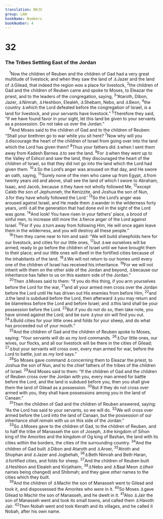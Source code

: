 ```yaml
---
translation: NKJV
group: LAW
bookName: Numbers 
bookNumber: 4
---
```


<div class="title"><h1>32</h1><h3>The Tribes Settling East of the Jordan</h3></div>
<span class="verse dan_32_1"> <sup>1</sup>Now the children of Reuben and the children of Gad had a very great multitude of livestock; and when they saw the land of <a data-toggle="tooltip" data-placement="bottom" title="Num. 21:32; Josh. 13:25; 2 Sam. 24:5">⚓</a>Jazer and the land of <a data-toggle="tooltip" data-placement="bottom" title="Deut. 3:13">⚓</a>Gilead, that indeed the region <i>was</i> a place for livestock, </span>
<span class="verse dan_32_2"><sup>2</sup>the children of Gad and the children of Reuben came and spoke to Moses, to Eleazar the priest, and to the leaders of the congregation, saying, </span>
<span class="verse dan_32_3"><sup>3</sup>“Ataroth, Dibon, Jazer, <a data-toggle="tooltip" data-placement="bottom" title="Num. 32:36">⚓</a>Nimrah, <a data-toggle="tooltip" data-placement="bottom" title="Josh. 13:17, 26">⚓</a>Heshbon, Elealeh, <a data-toggle="tooltip" data-placement="bottom" title="Num. 32:38">⚓</a>Shebam, Nebo, and <a data-toggle="tooltip" data-placement="bottom" title="Num. 32:38">⚓</a>Beon, </span>
<span class="verse dan_32_4"><sup>4</sup>the country <a data-toggle="tooltip" data-placement="bottom" title="Num. 21:24, 34, 35">⚓</a>which the Lord defeated before the congregation of Israel, <i>is</i> a land for livestock, and your servants have livestock.” </span>
<span class="verse dan_32_5"><sup>5</sup>Therefore they said, “If we have found favor in your sight, let this land be given to your servants as a possession. Do not take us over the Jordan.”<br/></span>
<span class="verse dan_32_6"> <sup>6</sup>And Moses said to the children of Gad and to the children of Reuben: “Shall your brethren go to war while you sit here? </span>
<span class="verse dan_32_7"><sup>7</sup>Now why will you <a data-toggle="tooltip" data-placement="bottom" title="Num. 13:27—14:4">⚓</a>discourage the heart of the children of Israel from going over into the land which the Lord has given them? </span>
<span class="verse dan_32_8"><sup>8</sup>Thus your fathers did <a data-toggle="tooltip" data-placement="bottom" title="Num. 13:3, 26">⚓</a>when I sent them away from Kadesh Barnea <a data-toggle="tooltip" data-placement="bottom" title="Deut. 1:19–25">⚓</a>to see the land. </span>
<span class="verse dan_32_9"><sup>9</sup>For <a data-toggle="tooltip" data-placement="bottom" title="Num. 13:24, 31; Deut. 1:24, 28">⚓</a>when they went up to the Valley of Eshcol and saw the land, they discouraged the heart of the children of Israel, so that they did not go into the land which the Lord had given them. </span>
<span class="verse dan_32_10"><sup>10</sup><a data-toggle="tooltip" data-placement="bottom" title="Num. 14:11; Deut. 1:34–36">⚓</a>So the Lord’s anger was aroused on that day, and He swore an oath, saying, </span>
<span class="verse dan_32_11"><sup>11</sup>‘Surely none of the men who came up from Egypt, <a data-toggle="tooltip" data-placement="bottom" title="Num. 14:28, 29; 26:63–65; Deut. 1:35">⚓</a>from twenty years old and above, shall see the land of which I swore to Abraham, Isaac, and Jacob, because <a data-toggle="tooltip" data-placement="bottom" title="Num. 14:24, 30">⚓</a>they have not wholly followed Me, </span>
<span class="verse dan_32_12"><sup>12</sup>except Caleb the son of Jephunneh, the Kenizzite, and Joshua the son of Nun, <a data-toggle="tooltip" data-placement="bottom" title="Num. 14:6–9, 24, 30; Deut. 1:36; Josh. 14:8, 9">⚓</a>for they have wholly followed the Lord.’ </span>
<span class="verse dan_32_13"><sup>13</sup>So the Lord’s anger was aroused against Israel, and He made them <a data-toggle="tooltip" data-placement="bottom" title="Num. 14:33–35">⚓</a>wander in the wilderness forty years, until <a data-toggle="tooltip" data-placement="bottom" title="Num. 26:64, 65">⚓</a>all the generation that had done evil in the sight of the Lord was gone. </span>
<span class="verse dan_32_14"><sup>14</sup>And look! You have risen in your fathers’ place, a brood of sinful men, to increase still more the <a data-toggle="tooltip" data-placement="bottom" title="Num. 11:1; Deut. 1:34">⚓</a>fierce anger of the Lord against Israel. </span>
<span class="verse dan_32_15"><sup>15</sup>For if you <a data-toggle="tooltip" data-placement="bottom" title="Deut. 30:17, 18; Josh. 22:16–18; 2 Chr. 7:19; 15:2">⚓</a>turn away from following Him, He will once again leave them in the wilderness, and you will destroy all these people.”<br/></span>
<span class="verse dan_32_16"> <sup>16</sup>Then they came near to him and said: “We will build sheepfolds here for our livestock, and cities for our little ones, </span>
<span class="verse dan_32_17"><sup>17</sup>but <a data-toggle="tooltip" data-placement="bottom" title="Josh. 4:12, 13">⚓</a>we ourselves will be armed, ready <i>to</i> <i>go</i> before the children of Israel until we have brought them to their place; and our little ones will dwell in the fortified cities because of the inhabitants of the land. </span>
<span class="verse dan_32_18"><sup>18</sup><a data-toggle="tooltip" data-placement="bottom" title="Josh. 22:1–4">⚓</a>We will not return to our homes until every one of the children of Israel has received his inheritance. </span>
<span class="verse dan_32_19"><sup>19</sup>For we will not inherit with them on the other side of the Jordan and beyond, <a data-toggle="tooltip" data-placement="bottom" title="Josh. 12:1; 13:8">⚓</a>because our inheritance has fallen to us on this eastern side of the Jordan.”<br/></span>
<span class="verse dan_32_20"> <sup>20</sup>Then <a data-toggle="tooltip" data-placement="bottom" title="Deut. 3:18; Josh. 1:14">⚓</a>Moses said to them: “If you do this thing, if you arm yourselves before the Lord for the war, </span>
<span class="verse dan_32_21"><sup>21</sup>and all your armed men cross over the Jordan before the Lord until He has driven out His enemies from before Him, </span>
<span class="verse dan_32_22"><sup>22</sup>and <a data-toggle="tooltip" data-placement="bottom" title="Deut. 3:20; Josh. 11:23">⚓</a>the land is subdued before the Lord, then afterward <a data-toggle="tooltip" data-placement="bottom" title="Josh. 22:4">⚓</a>you may return and be blameless before the Lord and before Israel; and <a data-toggle="tooltip" data-placement="bottom" title="Deut. 3:12, 15, 16, 18; Josh. 1:15; 13:8, 32; 22:4, 9">⚓</a>this land shall be your possession before the Lord. </span>
<span class="verse dan_32_23"><sup>23</sup>But if you do not do so, then take note, you have sinned against the Lord; and be sure <a data-toggle="tooltip" data-placement="bottom" title="Gen. 4:7; 44:16; Josh. 7:1–26; Is. 59:12; (Gal. 6:7)">⚓</a>your sin will find you out. </span>
<span class="verse dan_32_24"><sup>24</sup><a data-toggle="tooltip" data-placement="bottom" title="Num. 32:16">⚓</a>Build cities for your little ones and folds for your sheep, and do what has proceeded out of your mouth.”<br/></span>
<span class="verse dan_32_25"> <sup>25</sup>And the children of Gad and the children of Reuben spoke to Moses, saying: “Your servants will do as my lord commands. </span>
<span class="verse dan_32_26"><sup>26</sup><a data-toggle="tooltip" data-placement="bottom" title="Josh. 1:14">⚓</a>Our little ones, our wives, our flocks, and all our livestock will be there in the cities of Gilead; </span>
<span class="verse dan_32_27"><sup>27</sup><a data-toggle="tooltip" data-placement="bottom" title="Josh. 4:12">⚓</a>but your servants will cross over, every man armed for war, before the Lord to battle, just as my lord says.”<br/></span>
<span class="verse dan_32_28"> <sup>28</sup>So Moses gave command <a data-toggle="tooltip" data-placement="bottom" title="Josh. 1:13">⚓</a>concerning them to Eleazar the priest, to Joshua the son of Nun, and to the chief fathers of the tribes of the children of Israel. </span>
<span class="verse dan_32_29"><sup>29</sup>And Moses said to them: “If the children of Gad and the children of Reuben cross over the Jordan with you, every man armed for battle before the Lord, and the land is subdued before you, then you shall give them the land of Gilead as a possession. </span>
<span class="verse dan_32_30"><sup>30</sup>But if they do not cross over armed with you, they shall have possessions among you in the land of Canaan.”<br/></span>
<span class="verse dan_32_31"> <sup>31</sup>Then the children of Gad and the children of Reuben answered, saying: “As the Lord has said to your servants, so we will do. </span>
<span class="verse dan_32_32"><sup>32</sup>We will cross over armed before the Lord into the land of Canaan, but the possession of our inheritance <i>shall</i> <i>remain</i> with us on this side of the Jordan.”<br/></span>
<span class="verse dan_32_33"> <sup>33</sup>So <a data-toggle="tooltip" data-placement="bottom" title="Deut. 3:8–17; 29:8; Josh. 12:1–6; 13:8–31; 22:4">⚓</a>Moses gave to the children of Gad, to the children of Reuben, and to half the tribe of Manasseh the son of Joseph, <a data-toggle="tooltip" data-placement="bottom" title="Num. 21:24, 33, 35">⚓</a>the kingdom of Sihon king of the Amorites and the kingdom of Og king of Bashan, the land with its cities within the borders, the cities of the surrounding country. </span>
<span class="verse dan_32_34"><sup>34</sup>And the children of Gad built <a data-toggle="tooltip" data-placement="bottom" title="Num. 33:45, 46">⚓</a>Dibon and Ataroth and <a data-toggle="tooltip" data-placement="bottom" title="Deut. 2:36">⚓</a>Aroer, </span>
<span class="verse dan_32_35"><sup>35</sup>Atroth and Shophan and <a data-toggle="tooltip" data-placement="bottom" title="Num. 32:1, 3">⚓</a>Jazer and Jogbehah, </span>
<span class="verse dan_32_36"><sup>36</sup><a data-toggle="tooltip" data-placement="bottom" title="Num. 32:3">⚓</a>Beth Nimrah and Beth Haran, <a data-toggle="tooltip" data-placement="bottom" title="Num. 32:24">⚓</a>fortified cities, and folds for sheep. </span>
<span class="verse dan_32_37"><sup>37</sup>And the children of Reuben built <a data-toggle="tooltip" data-placement="bottom" title="Num. 21:27">⚓</a>Heshbon and Elealeh and Kirjathaim, </span>
<span class="verse dan_32_38"><sup>38</sup><a data-toggle="tooltip" data-placement="bottom" title="Is. 46:1">⚓</a>Nebo and <a data-toggle="tooltip" data-placement="bottom" title="Ezek. 25:9">⚓</a>Baal Meon <a data-toggle="tooltip" data-placement="bottom" title="Ex. 23:13; Josh. 23:7">⚓</a>(<i>their</i> names being changed) and Shibmah; and they gave <i>other</i> names to the cities which they built.<br/></span>
<span class="verse dan_32_39"> <sup>39</sup>And the children of <a data-toggle="tooltip" data-placement="bottom" title="Gen. 50:23; Num. 27:1; 36:1">⚓</a>Machir the son of Manasseh went to Gilead and took it, and dispossessed the Amorites who <i>were</i> in it. </span>
<span class="verse dan_32_40"><sup>40</sup>So Moses <a data-toggle="tooltip" data-placement="bottom" title="Deut. 3:12, 13, 15; Josh. 13:31">⚓</a>gave Gilead to Machir the son of Manasseh, and he dwelt in it. </span>
<span class="verse dan_32_41"><sup>41</sup>Also <a data-toggle="tooltip" data-placement="bottom" title="Deut. 3:14; Josh. 13:30">⚓</a>Jair the son of Manasseh went and took its small towns, and called them <a data-toggle="tooltip" data-placement="bottom" title="Judg. 10:4; 1 Kin. 4:13">⚓</a>Havoth Jair. </span>
<span class="verse dan_32_42"><sup>42</sup>Then Nobah went and took Kenath and its villages, and he called it Nobah, after his own name.<br/></span>
